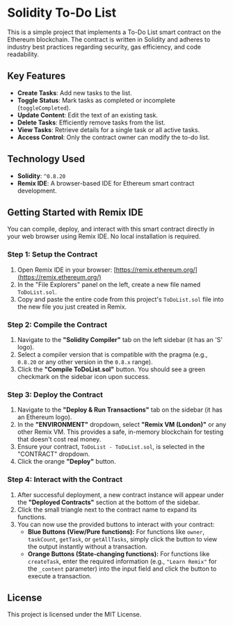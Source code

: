# Solidity To-Do List

This is a simple project that implements a To-Do List smart contract on the Ethereum blockchain. The contract is written in Solidity and adheres to industry best practices regarding security, gas efficiency, and code readability.

## Key Features

-   **Create Tasks**: Add new tasks to the list.
-   **Toggle Status**: Mark tasks as completed or incomplete (`toggleCompleted`).
-   **Update Content**: Edit the text of an existing task.
-   **Delete Tasks**: Efficiently remove tasks from the list.
-   **View Tasks**: Retrieve details for a single task or all active tasks.
-   **Access Control**: Only the contract owner can modify the to-do list.

## Technology Used

-   **Solidity**: `^0.8.20`
-   **Remix IDE**: A browser-based IDE for Ethereum smart contract development.

## Getting Started with Remix IDE

You can compile, deploy, and interact with this smart contract directly in your web browser using Remix IDE. No local installation is required.

### Step 1: Setup the Contract

1.  Open Remix IDE in your browser: [https://remix.ethereum.org/](https://remix.ethereum.org/)
2.  In the "File Explorers" panel on the left, create a new file named `ToDoList.sol`.
3.  Copy and paste the entire code from this project's `ToDoList.sol` file into the new file you just created in Remix.

### Step 2: Compile the Contract

1.  Navigate to the **"Solidity Compiler"** tab on the left sidebar (it has an 'S' logo).
2.  Select a compiler version that is compatible with the pragma (e.g., `0.8.20` or any other version in the `0.8.x` range).
3.  Click the **"Compile ToDoList.sol"** button. You should see a green checkmark on the sidebar icon upon success.

### Step 3: Deploy the Contract

1.  Navigate to the **"Deploy & Run Transactions"** tab on the sidebar (it has an Ethereum logo).
2.  In the **"ENVIRONMENT"** dropdown, select **"Remix VM (London)"** or any other Remix VM. This provides a safe, in-memory blockchain for testing that doesn't cost real money.
3.  Ensure your contract, `ToDoList - ToDoList.sol`, is selected in the "CONTRACT" dropdown.
4.  Click the orange **"Deploy"** button.

### Step 4: Interact with the Contract

1.  After successful deployment, a new contract instance will appear under the **"Deployed Contracts"** section at the bottom of the sidebar.
2.  Click the small triangle next to the contract name to expand its functions.
3.  You can now use the provided buttons to interact with your contract:
    -   **Blue Buttons (View/Pure functions):** For functions like `owner`, `taskCount`, `getTask`, or `getAllTasks`, simply click the button to view the output instantly without a transaction.
    -   **Orange Buttons (State-changing functions):** For functions like `createTask`, enter the required information (e.g., `"Learn Remix"` for the `_content` parameter) into the input field and click the button to execute a transaction.

## License

This project is licensed under the MIT License.
